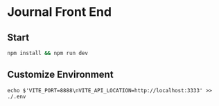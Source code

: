 # Journal Front End

## Start
```bash
npm install && npm run dev
```

## Customize Environment
```
echo $'VITE_PORT=8888\nVITE_API_LOCATION=http://localhost:3333' >> ./.env
```